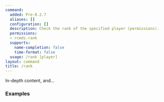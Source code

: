 ```yaml
---
command:
  added: Pre-0.2.7
  aliases: []
  configuration: []
  description: Check the rank of the specified player (permissions).
  permissions:
  - rcmds.rank
  supports:
    name-completion: false
    time-format: false
  usage: /rank [player]
layout: command
title: /rank
---
```


In-depth content, and...

### Examples

